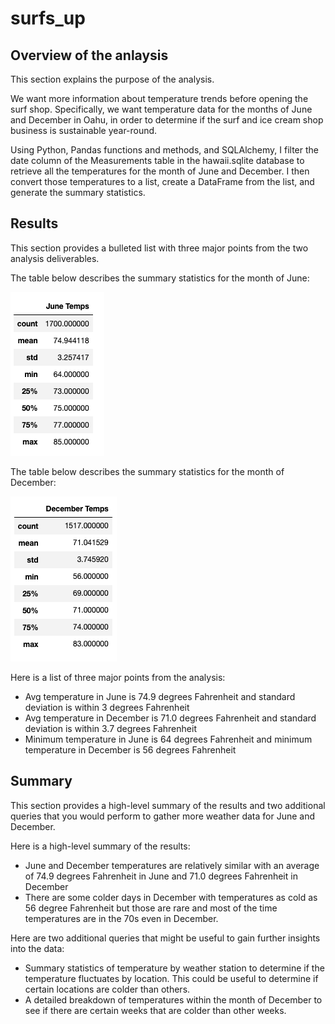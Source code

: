 # surfs_up

## Overview of the anlaysis
This section explains the purpose of the analysis.

We want more information about temperature trends before opening the surf shop. Specifically, we want temperature data for the months of June and December in Oahu, in order to determine if the surf and ice cream shop business is sustainable year-round.

Using Python, Pandas functions and methods, and SQLAlchemy, I filter the date column of the Measurements table in the hawaii.sqlite database to retrieve all the temperatures for the month of June and December. I then convert those temperatures to a list, create a DataFrame from the list, and generate the summary statistics.

## Results
This section provides a bulleted list with three major points from the two analysis deliverables. 

The table below describes the summary statistics for the month of June:

![June Temps Summary Stats](Resources/june_temps.png)

The table below describes the summary statistics for the month of December:

![Dec Temps Summary Stats](Resources/dec_temps.png)

Here is a list of three major points from the analysis:
- Avg temperature in June is 74.9 degrees Fahrenheit and standard deviation is within 3 degrees Fahrenheit
- Avg temperature in December is 71.0 degrees Fahrenheit and standard deviation is within 3.7 degrees Fahrenheit
-  Minimum temperature in June is 64 degrees Fahrenheit and minimum temperature in December is 56 degrees Fahrenheit

## Summary
This section provides a high-level summary of the results and two additional queries that you would perform to gather more weather data for June and December.

Here is a high-level summary of the results:
- June and December temperatures are relatively similar with an average of 74.9 degrees Fahrenheit in June and 71.0 degrees Fahrenheit in December
- There are some colder days in December with temperatures as cold as 56 degree Fahrenheit but those are rare and most of the time temperatures are in the 70s even in December.

Here are two additional queries that might be useful to gain further insights into the data:
- Summary statistics of temperature by weather station to determine if the temperature fluctuates by location. This could be useful to determine if certain locations are colder than others.
- A detailed breakdown of temperatures within the month of December to see if there are certain weeks that are colder than other weeks. 
